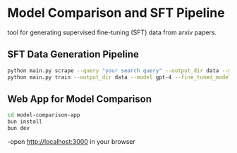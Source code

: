 # Model Comparison and SFT Pipeline

tool for generating supervised fine-tuning (SFT) data from arxiv papers.

## SFT Data Generation Pipeline
   ```bash
   python main.py scrape --query "your search query" --output_dir data --model gpt-4
   python main.py train --output_dir data --model gpt-4 --fine_tuned_model your-fine-tuned-model
   ```

## Web App for Model Comparison
   ```bash
   cd model-comparison-app
   bun install
   bun dev
   ```
   -open [http://localhost:3000](http://localhost:3000) in your browser

